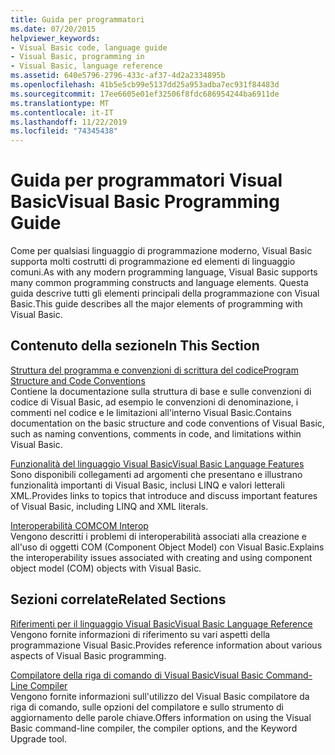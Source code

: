 ```yaml
---
title: Guida per programmatori
ms.date: 07/20/2015
helpviewer_keywords:
- Visual Basic code, language guide
- Visual Basic, programming in
- Visual Basic, language reference
ms.assetid: 640e5796-2796-433c-af37-4d2a2334895b
ms.openlocfilehash: 41b5e5cb99e5137dd25a953adba7ec931f84483d
ms.sourcegitcommit: 17ee6605e01ef32506f8fdc686954244ba6911de
ms.translationtype: MT
ms.contentlocale: it-IT
ms.lasthandoff: 11/22/2019
ms.locfileid: "74345438"
---
```

# <a name="visual-basic-programming-guide"></a><span data-ttu-id="dfca0-102">Guida per programmatori Visual Basic</span><span class="sxs-lookup"><span data-stu-id="dfca0-102">Visual Basic Programming Guide</span></span>
<span data-ttu-id="dfca0-103">Come per qualsiasi linguaggio di programmazione moderno, Visual Basic supporta molti costrutti di programmazione ed elementi di linguaggio comuni.</span><span class="sxs-lookup"><span data-stu-id="dfca0-103">As with any modern programming language, Visual Basic supports many common programming constructs and language elements.</span></span> <span data-ttu-id="dfca0-104">Questa guida descrive tutti gli elementi principali della programmazione con Visual Basic.</span><span class="sxs-lookup"><span data-stu-id="dfca0-104">This guide describes all the major elements of programming with Visual Basic.</span></span>  
  
## <a name="in-this-section"></a><span data-ttu-id="dfca0-105">Contenuto della sezione</span><span class="sxs-lookup"><span data-stu-id="dfca0-105">In This Section</span></span>  
 [<span data-ttu-id="dfca0-106">Struttura del programma e convenzioni di scrittura del codice</span><span class="sxs-lookup"><span data-stu-id="dfca0-106">Program Structure and Code Conventions</span></span>](../../visual-basic/programming-guide/program-structure/program-structure-and-code-conventions.md)  
 <span data-ttu-id="dfca0-107">Contiene la documentazione sulla struttura di base e sulle convenzioni di codice di Visual Basic, ad esempio le convenzioni di denominazione, i commenti nel codice e le limitazioni all'interno Visual Basic.</span><span class="sxs-lookup"><span data-stu-id="dfca0-107">Contains documentation on the basic structure and code conventions of Visual Basic, such as naming conventions, comments in code, and limitations within Visual Basic.</span></span>  
  
 [<span data-ttu-id="dfca0-108">Funzionalità del linguaggio Visual Basic</span><span class="sxs-lookup"><span data-stu-id="dfca0-108">Visual Basic Language Features</span></span>](../../visual-basic/programming-guide/language-features/index.md)  
 <span data-ttu-id="dfca0-109">Sono disponibili collegamenti ad argomenti che presentano e illustrano funzionalità importanti di Visual Basic, inclusi LINQ e valori letterali XML.</span><span class="sxs-lookup"><span data-stu-id="dfca0-109">Provides links to topics that introduce and discuss important features of Visual Basic, including LINQ and XML literals.</span></span>  
  
 [<span data-ttu-id="dfca0-110">Interoperabilità COM</span><span class="sxs-lookup"><span data-stu-id="dfca0-110">COM Interop</span></span>](../../visual-basic/programming-guide/com-interop/index.md)  
 <span data-ttu-id="dfca0-111">Vengono descritti i problemi di interoperabilità associati alla creazione e all'uso di oggetti COM (Component Object Model) con Visual Basic.</span><span class="sxs-lookup"><span data-stu-id="dfca0-111">Explains the interoperability issues associated with creating and using component object model (COM) objects with Visual Basic.</span></span>  
  
## <a name="related-sections"></a><span data-ttu-id="dfca0-112">Sezioni correlate</span><span class="sxs-lookup"><span data-stu-id="dfca0-112">Related Sections</span></span>  
 [<span data-ttu-id="dfca0-113">Riferimenti per il linguaggio Visual Basic</span><span class="sxs-lookup"><span data-stu-id="dfca0-113">Visual Basic Language Reference</span></span>](../../visual-basic/language-reference/index.md)  
 <span data-ttu-id="dfca0-114">Vengono fornite informazioni di riferimento su vari aspetti della programmazione Visual Basic.</span><span class="sxs-lookup"><span data-stu-id="dfca0-114">Provides reference information about various aspects of Visual Basic programming.</span></span>  
  
 [<span data-ttu-id="dfca0-115">Compilatore della riga di comando di Visual Basic</span><span class="sxs-lookup"><span data-stu-id="dfca0-115">Visual Basic Command-Line Compiler</span></span>](../../visual-basic/reference/command-line-compiler/index.md)  
 <span data-ttu-id="dfca0-116">Vengono fornite informazioni sull'utilizzo del Visual Basic compilatore da riga di comando, sulle opzioni del compilatore e sullo strumento di aggiornamento delle parole chiave.</span><span class="sxs-lookup"><span data-stu-id="dfca0-116">Offers information on using the Visual Basic command-line compiler, the compiler options, and the Keyword Upgrade tool.</span></span>
